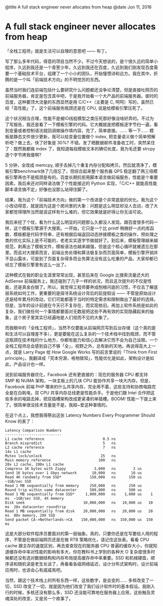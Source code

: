 @title A full stack engineer never allocates from heap
@date Jun 11, 2016

# A full stack engineer never allocates from heap

「全栈工程师」就是生活可以自理的意思吧 —— 布丁。

写了那么多年代码，得意的项目当然不少。不过今天想说的，是个很久远的简单小程序，久远到我还是一个青葱少年，久远到我还在百度，久远到我们刚发现百度需要一个基础技术平台，组建了一个小小的团队，开始憧憬诗和远方。我在其中，折腾的是一个叫「前端技术方向」的不明觉厉的东西。

虽然当时我们连前端包括什么要研究什么问题都还没争论清楚，但是直接吐网页的前端服务器，肯定是包含其中吧，于是我开始看一个大产品的前端服务器。彼时的百度，这种要顶大流量的东西显然是用 C/C++（主要是 C, 呵呵）写的，虽然已经「高性能」了，这个前端服务瓶颈还是在 CPU, 说是给模板引擎压死了。

这个状况相当合理，性能不是被IO线程模型之类压死那好像没啥好弄的。不过为了写报告，我还是看了一下模板引擎的代码。它大概就是把模板逐字节扫一遍，看到变量或者控制语法就回调做操作填内容，完了，简单直接。…… 等一下…… 模板是静态文件很少更新，我可以给变量位置做个 index, 把变量语义做个简单预解析吧？做上去，快了好象是 30%? 不错。发了晒数据邮件准备收工时，突然呆住了：既然我都做 index 了，我知道每段模板文本的确切长度，我为毛还要 strcpy 逐个字节拷我傻啊?

5 分钟，全改成 memcpy, 顺手去掉几个重复内存分配和拷贝。然后就清净了，模板引擎benchmark快了几倍忘了，但综合起来整个服务器 QPS 稳定翻了两三倍模板引擎再也不是瓶颈是有的。百度长期抗拒用脚本语言做前端服务，性能是个重要因素，我后来还对同样语法做了个性能接近的 Python 实现，「C/C++ 就能高性能脚本语言搞不定」好像也没那么站得住脚了。

结果，我为这个「前端技术方向」做的第一个改进是个非常底层的优化。我为这个小改动得意，就是因为这是个房间里的大象：问题是这么明显却没人去动，改了大家都觉得理所当然就该这样有什么难的，但它效果就是好得让你无话可说。

我后来挖了个坟，看为什么这么明显的问题那么久都没人发现。跟百度很多代码一样，这个模板引擎源于大搜索。一开始，它只是一个比 printf 稍微好一点的库函数，模板都是代码字符串，还有根据后端返回动态拼接模板之类的操作，预处理之类的优化实际上是不可能的，老老实实逐字节做就好了。到后来，模板管理越来越规范，剥离出了模板文件，模板语法也越来越强，但是这个核心循环就被遗忘在那里。而且对大搜索而言，前端业务处理和算法极复杂而页面简单，模板引擎开销并不显山露水，可是到了页面复杂得多而业务算法没有这么吃重的产品，大家却都已经忘了模板引擎里有这么一出了。

这种模式在我的职业生涯里常常出现，甚至后来在 Google 比搜索流量还大的 AdSense 前端服务上，我还碰到了几乎一样的状况，而且这次提升的不仅是性能，还是真金白银了。所以，我觉得工程师要养成刨根问底的习惯，不仅去了解底层系统如何工作，更重要的是探寻系统设计背后的前提假设 —— 不管是原始设计还是经年累月的改动，它们可能都基于当时的特定需求和限制做出了最好的选择。但是，当年的设计前提在今天已不复存在，而实现依旧。再加上软件系统是如此的复杂，我们做任何一个事情都要面对无数层把这些不再有效的实现隐藏起来的抽象，这个房子里其实已经遍地是人们视而不见的大象了。

而我眼中的「全栈工程师」，当然不仅要能从前端网页写到后台存储（这个真的是和生活可以自理差不多），更是要能在这么复杂的一个技术栈中找到瓶颈，而不管这瓶颈在技术栈的什么地方，你都有能力和信心去解决它而不会为自己设限。一个全栈工程师总会感到自己不够「全」，视野之外，总有新的天地。再说得高大上一点，就是 Larry Page 给 How Google Works 写的前言里说的「Think from First principle」，我翻译成「究本穷源，格物致知」，性能优化是如此，架构设计是如此，产品设计也一样。

说到前端服务器优化，Facebook 还有更直接的：现在的服务器 CPU 都支持 SMP 和 NUMA 架构，一块主板上的几块 CPU 能协作共享一块大内存。但是，Facebook 前端 PHP 哪来的什么共享内存，完全用不着，这些支持和协商电路完全是在白耗电，双 CPU 共享内存总线更是性能杀手。于是他们跟 Intel 合作把这些多余的电路去掉，把双插槽架构改成更紧凑的单插槽。BOOM! 性能一下提上来了。很简单很没技术含量是不是，我超~爱这种事情的。

在这个点上，我想我得祭出这张 Latency Numbers Every Programmer Should Know 的表了：

    Latency Comparison Numbers
    --------------------------
    L1 cache reference                           0.5 ns
    Branch mispredict                            5   ns
    L2 cache reference                           7   ns                      14x L1 cache
    Mutex lock/unlock                           25   ns
    Main memory reference                      100   ns                      20x L2 cache, 200x L1 cache
    Compress 1K bytes with Zippy             3,000   ns        3 us
    Send 1K bytes over 1 Gbps network       10,000   ns       10 us
    Read 4K randomly from SSD*             150,000   ns      150 us          ~1GB/sec SSD
    Read 1 MB sequentially from memory     250,000   ns      250 us
    Round trip within same datacenter      500,000   ns      500 us
    Read 1 MB sequentially from SSD*     1,000,000   ns    1,000 us    1 ms  ~1GB/sec SSD, 4X memory
    Disk seek                           10,000,000   ns   10,000 us   10 ms  20x datacenter roundtrip
    Read 1 MB sequentially from disk    20,000,000   ns   20,000 us   20 ms  80x memory, 20X SSD
    Send packet CA->Netherlands->CA    150,000,000   ns  150,000 us  150 ms

这是大部分软件程序员要面对的第一层抽象。真的，只要你还是在写要给人用的程序，不管是在做前端网页还是在做 RTB 策略优化，请记住这张表。看看 CPU cache 跟主存的速度区别，再去查查现在的服务器 CPU 普遍的缓存大小，你就知道缓存命中率对性能的影响有多大，你在教科书上学到的各种大 O 复杂度很多时候都还没有选对数据结构和内存布局提高缓存命中率重要。SSD 和机械硬盘，顺序读和随机读是老生长谈了，再看看各级网络延迟，设计分布式架构时，设计前端应用时，也该会心有戚戚焉吧。

当然，跟这个技术栈上的所有东西一样，这些数字，是会变的…… 多核改变了一切，SSD 改变了一切，就是因为他们改变了我们设计软件时的基本假设。我刚入行的时候，多核还没有那么多，SSD 还没能可靠地在服务器上应用，这些触及灵魂深处的改变，又是另一个故事了。
